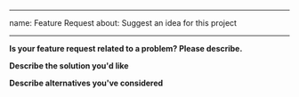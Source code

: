 <!--- This is for filing enhancements or features. If you have a general -->
<!--- question, please visit https://github.com/nasa/openmct/discussions -->

---
name: Feature Request
about: Suggest an idea for this project

---

<!--
Thank you for suggesting an idea to make Open MCT better.

Please fill in as much of the template below as you're able.
-->

**Is your feature request related to a problem? Please describe.**
<!-- Please describe the problem you are trying to solve. -->

**Describe the solution you'd like**
<!--- Please describe the desired behavior. -->

**Describe alternatives you've considered**
<!--- Please describe alternative solutions or features you have considered. -->
